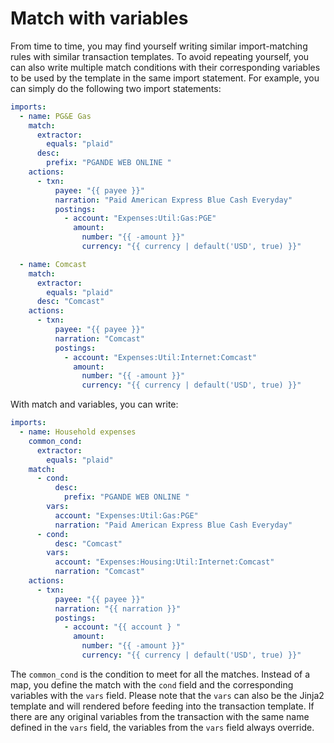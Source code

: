 # Match with variables

From time to time, you may find yourself writing similar import-matching rules with similar transaction templates.
To avoid repeating yourself, you can also write multiple match conditions with their corresponding variables to be used by the template in the same import statement.
For example, you can simply do the following two import statements:

```yaml
imports:
  - name: PG&E Gas
    match:
      extractor:
        equals: "plaid"
      desc:
        prefix: "PGANDE WEB ONLINE "
    actions:
      - txn:
          payee: "{{ payee }}"
          narration: "Paid American Express Blue Cash Everyday"
          postings:
            - account: "Expenses:Util:Gas:PGE"
              amount:
                number: "{{ -amount }}"
                currency: "{{ currency | default('USD', true) }}"

  - name: Comcast
    match:
      extractor:
        equals: "plaid"
      desc: "Comcast"
    actions:
      - txn:
          payee: "{{ payee }}"
          narration: "Comcast"
          postings:
            - account: "Expenses:Util:Internet:Comcast"
              amount:
                number: "{{ -amount }}"
                currency: "{{ currency | default('USD', true) }}"
```

With match and variables, you can write:

```yaml
imports:
  - name: Household expenses
    common_cond:
      extractor:
        equals: "plaid"
    match:
      - cond:
          desc:
            prefix: "PGANDE WEB ONLINE "
        vars:
          account: "Expenses:Util:Gas:PGE"
          narration: "Paid American Express Blue Cash Everyday"
      - cond:
          desc: "Comcast"
        vars:
          account: "Expenses:Housing:Util:Internet:Comcast"
          narration: "Comcast"
    actions:
      - txn:
          payee: "{{ payee }}"
          narration: "{{ narration }}"
          postings:
            - account: "{{ account } "
              amount:
                number: "{{ -amount }}"
                currency: "{{ currency | default('USD', true) }}"
```

The `common_cond` is the condition to meet for all the matches. Instead of a map, you define the match with the `cond` field and the corresponding variables with the `vars` field.
Please note that the `vars` can also be the Jinja2 template and will rendered before feeding into the transaction template.
If there are any original variables from the transaction with the same name defined in the `vars` field, the variables from the `vars` field always override.
